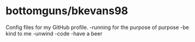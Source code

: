 # bottomguns/bkevans98
Config files for my GitHub profile.
-running for the purpose of purpose
-be kind to me
-unwind
-code
-have a beer
